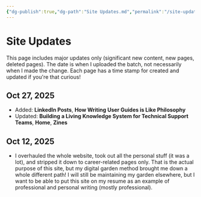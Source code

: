 ```yaml
---
{"dg-publish":true,"dg-path":"Site Updates.md","permalink":"/site-updates/","created":"2025-10-12T11:00:04.099-04:00","updated":"2025-10-27T23:40:49.857-04:00"}
---
```



# Site Updates
This page includes major updates only (significant new content, new pages, deleted pages). The date is when I uploaded the batch, not necessarily when I made the change. Each page has a time stamp for created and updated if you're that curious!

## Oct 27, 2025
- Added: **LinkedIn Posts**, **How Writing User Guides is Like Philosophy**
- Updated: **Building a Living Knowledge System for Technical Support Teams**, **Home**, **Zines**

## Oct 12, 2025
- I overhauled the whole website, took out all the personal stuff (it was a lot), and stripped it down to career-related pages only. That is the actual purpose of this site, but my digital garden method brought me down a whole different path! I will still be maintaining my garden elsewhere, but I want to be able to put this site on my resume as an example of professional and personal writing (mostly professional).